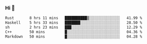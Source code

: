 ### Hi 👋

<!--START_SECTION:waka-->

```txt
Rust       8 hrs 11 mins   ██████████▒░░░░░░░░░░░░░░   41.99 %
Haskell    5 hrs 33 mins   ███████░░░░░░░░░░░░░░░░░░   28.50 %
sh         2 hrs 23 mins   ███░░░░░░░░░░░░░░░░░░░░░░   12.29 %
C++        50 mins         █░░░░░░░░░░░░░░░░░░░░░░░░   04.36 %
Markdown   50 mins         █░░░░░░░░░░░░░░░░░░░░░░░░   04.28 %
```

<!--END_SECTION:waka-->
